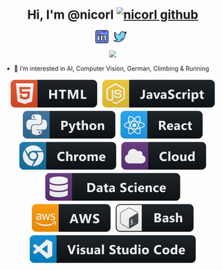 <div align="center">
  <h1>Hi, I'm <b> @nicorl</b> <a href="https://visitor-badge.glitch.me/badge?page_id=nicorl"> <img alt="nicorl github" src="https://visitor-badge.glitch.me/badge?page_id=nicorl"> </a> </h1> 
  <a href="https://www.linkedin.com/in/nicorl/"><img height="30" src="https://raw.githubusercontent.com/8bithemant/8bithemant/master/linkedin.png?raw=true"></a>&nbsp;&nbsp;
  <a href="https://twitter.com/nicorl"><img height="30" src="https://raw.githubusercontent.com/8bithemant/8bithemant/master/twitter.png?raw=true"></a>&nbsp;&nbsp;
</div>

<p align="center" >
  <a href="https://github.com/nicorl/github-readme-stats"> 
      <img  src="https://github-readme-stats.vercel.app/api?username=nicorl&&show_icons=true&theme=radical"/>
  </a>
</p>

- 👀 I’m interested in AI, Computer Vision, German, Climbing & Running

<p align="center">
  <!-- For more icons please follow  https://github.com/MikeCodesDotNET/ColoredBadges -->
  <img src="https://raw.githubusercontent.com/8bithemant/8bithemant/master/svg/dev/languages/html.svg" alt="html" style="vertical-align:top; margin:4px">    
  <img src="https://raw.githubusercontent.com/8bithemant/8bithemant/master/svg/dev/languages/js.svg" alt="js" style="vertical-align:top; margin:4px">
  <img src="https://raw.githubusercontent.com/8bithemant/8bithemant/master/svg/dev/languages/python.svg" alt="python" style="vertical-align:top; margin:4px">
  <img src="https://raw.githubusercontent.com/8bithemant/8bithemant/master/svg/dev/frameworks/react.svg" alt="react" style="vertical-align:top; margin:4px">
  <img src="https://raw.githubusercontent.com/8bithemant/8bithemant/master/svg/dev/misc/chrome.svg" alt="chrome" style="vertical-align:top; margin:4px">
  <img src="https://raw.githubusercontent.com/8bithemant/8bithemant/master/svg/dev/misc/cloud.svg" alt="cloud" style="vertical-align:top; margin:4px">
  <img src="https://raw.githubusercontent.com/8bithemant/8bithemant/master/svg/dev/misc/datascience.svg" alt="datascience" style="vertical-align:top; margin:4px">
  <img src="https://raw.githubusercontent.com/8bithemant/8bithemant/master/svg/dev/services/aws.svg" alt="aws" style="vertical-align:top; margin:4px">
  <img src="https://raw.githubusercontent.com/8bithemant/8bithemant/master/svg/dev/tools/bash.svg" alt="bash" style="vertical-align:top; margin:4px">
  <img src="https://raw.githubusercontent.com/8bithemant/8bithemant/master/svg/dev/tools/visualstudio_code.svg" alt="vscode" style="vertical-align:top; margin:4px">
</p>



<!---
nicorl/nicorl is a ✨ special ✨ repository because its `README.md` (this file) appears on your GitHub profile.
You can click the Preview link to take a look at your changes.
--->
